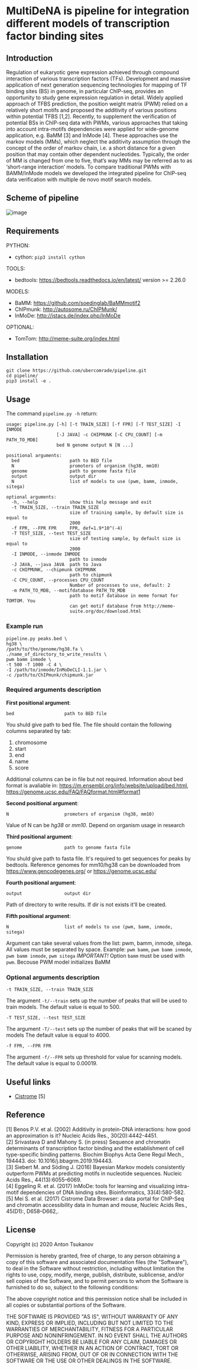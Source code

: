 # MultiDeNA is pipeline for integration different models of transcription factor binding sites

## Introduction
Regulation of eukaryotic gene expression achieved through compound interaction of various transcription factors (TFs). Development and massive application of next generation sequencing technologies for mapping of TF binding sites (BS) in genome, in particular ChIP-seq, provides an opportunity to study gene expression regulation in detail. Widely applied approach of TFBS prediction, the position weight matrix (PWM) relied on a relatively short motifs and proposed the additivity of various positions within potential TFBS [1,2]. Recently, to supplement the verification of potential BSs in ChIP-seq data with PWMs, various approaches that taking into account intra-motifs dependencies were applied for wide-genome application, e.g. BaMM [3] and InMode [4]. These approaches use the markov models (MMs), which neglect the additivity assumption through the concept of the order of markov chain, i.e. a short distance for a given position that may contain other dependent nucleotides. Typically, the order of MM is changed from one to five, that’s way MMs may be referred as to as ‘short-range interaction’ models.
To compare traditional PWMs with BAMM/InMode models we developed the integrated pipeline for ChIP-seq data verification with multiple de novo motif search models.

## Scheme of pipeline

![image](pipeline_scheme.png)

## Requirements

PYTHON:
  * cython: `pip3 install cython`

TOOLS:
  * bedtools: https://bedtools.readthedocs.io/en/latest/  version >= 2.26.0

MODELS:
  * BaMM: https://github.com/soedinglab/BaMMmotif2  
  * ChIPmunk: http://autosome.ru/ChIPMunk/  
  * InMoDe: http://jstacs.de/index.php/InMoDe

OPTIONAL:
  * TomTom: http://meme-suite.org/index.html

## Installation

```  
git clone https://github.com/ubercomrade/pipeline.git  
cd pipeline/  
pip3 install -e .  
```

## Usage
The command `pipeline.py -h` return:

```
usage: pipeline.py [-h] [-t TRAIN_SIZE] [-f FPR] [-T TEST_SIZE] -I INMODE
                   [-J JAVA] -c CHIPMUNK [-C CPU_COUNT] [-m PATH_TO_MDB]
                   bed N genome output N [N ...]

positional arguments:
  bed                   path to BED file
  N                     promoters of organism (hg38, mm10)
  genome                path to genome fasta file
  output                output dir
  N                     list of models to use (pwm, bamm, inmode, sitega)

optional arguments:
  -h, --help            show this help message and exit
  -t TRAIN_SIZE, --train TRAIN_SIZE
                        size of training sample, by default size is equal to
                        2000
  -f FPR, --FPR FPR     FPR, def=1.9*10^(-4)
  -T TEST_SIZE, --test TEST_SIZE
                        size of testing sample, by default size is equal to
                        2000
  -I INMODE, --inmode INMODE
                        path to inmode
  -J JAVA, --java JAVA  path to Java
  -c CHIPMUNK, --chipmunk CHIPMUNK
                        path to chipmunk
  -C CPU_COUNT, --processes CPU_COUNT
                        Number of processes to use, default: 2
  -m PATH_TO_MDB, --motifdatabase PATH_TO_MDB
                        path to motif database in meme format for TOMTOM. You
                        can get motif database from http://meme-
                        suite.org/doc/download.html
```
### Example run
```
pipeline.py peaks.bed \
hg38 \
/path/to/the/genome/hg38.fa \
./name_of_directory_to_write_results \
pwm bamm inmode \
-t 500 -T 1000 -C 4 \
-I /path/to/inmode/InMoDeCLI-1.1.jar \
-c /path/to/ChIPmunk/chipmunk.jar 
```

### Required arguments description

**First positional argument**:
```
bed                   path to BED file
```
You shuld give path to bed file. The file should contain the following columns separated by tab:
1. chromosome
2. start
3. end
4. name
5. score

Additional columns can be in file but not required. Information about bed format is avaliable in: https://m.ensembl.org/info/website/upload/bed.html, https://genome.ucsc.edu/FAQ/FAQformat.html#format1

**Second positional argument**:
```
N                     promoters of organism (hg38, mm10)
```
Value of N can be _hg38_ or _mm10_. Depend on organism usage in research

**Third positional argument**:
```
genome                path to genome fasta file
```
You shuld give path to fasta file. It's required to get sequences for peaks by bedtools.
Reference genomes for mm10/hg38 can be downloaded from https://www.gencodegenes.org/ or https://genome.ucsc.edu/


**Fourth positional argument**:
```
output                output dir
```
Path of directory to write results. If dir is not exists it'll be created.


**Fifth positional argument**:
```
N                     list of models to use (pwm, bamm, inmode, sitega)
```
Argument can take several values from the list: pwm, bamm, inmode, sitega. All values must be separated by space. Example: `pwm bamm`, `pwm bamm inmode`, `pwm bamm inmode`, `pwm sitega` 
*IMPORTANT!* Option `bamm` must be used with `pwm`. Becouse PWM model initializes BaMM

### Optional arguments description

```
-t TRAIN_SIZE, --train TRAIN_SIZE
```
The argument `-t/--train` sets up the number of peaks that will be used to train models. The default value is equal to 500. 

```
-T TEST_SIZE, --test TEST_SIZE
```
The argument `-T/--test` sets up the number of peaks that will be scaned by models The default value is equal to 4000.

```
-f FPR, --FPR FPR
```
The argument `-f/--FPR` sets up threshold for value for scanning models. The default value is equal to 0.00019.

## Useful links

 * [Cistrome](http://cistrome.org/ap/) [5]

## Reference

[1]	Benos P.V. et al. (2002) Additivity in protein-DNA interactions: how good an approximation is it? Nucleic Acids Res., 30(20):4442-4451.  
[2]	Srivastava D and Mahony S. (in press) Sequence and chromatin determinants of transcription factor binding and the establishment of cell type-specific binding patterns. Biochim Biophys Acta Gene Regul Mech., 194443. doi: 10.1016/j.bbagrm.2019.194443.  
[3]	Siebert M. and Söding J. (2016) Bayesian Markov models consistently outperform PWMs at predicting motifs in nucleotide sequences. Nucleic Acids Res., 44(13):6055–6069.  
[4]	Eggeling R. et al. (2017) InMoDe: tools for learning and visualizing intra-motif dependencies of DNA binding sites. Bioinformatics, 33(4):580-582.  
[5]	Mei S. et al. (2017) Cistrome Data Browser: a data portal for ChIP-Seq and chromatin accessibility data in human and mouse, Nucleic Acids Res., 45(D1):, D658–D662,.  

## License

Copyright (c) 2020 Anton Tsukanov

Permission is hereby granted, free of charge, to any person obtaining a copy
of this software and associated documentation files (the "Software"), to deal
in the Software without restriction, including without limitation the rights
to use, copy, modify, merge, publish, distribute, sublicense, and/or sell
copies of the Software, and to permit persons to whom the Software is
furnished to do so, subject to the following conditions:

The above copyright notice and this permission notice shall be included in all
copies or substantial portions of the Software.

THE SOFTWARE IS PROVIDED "AS IS", WITHOUT WARRANTY OF ANY KIND, EXPRESS OR
IMPLIED, INCLUDING BUT NOT LIMITED TO THE WARRANTIES OF MERCHANTABILITY,
FITNESS FOR A PARTICULAR PURPOSE AND NONINFRINGEMENT. IN NO EVENT SHALL THE
AUTHORS OR COPYRIGHT HOLDERS BE LIABLE FOR ANY CLAIM, DAMAGES OR OTHER
LIABILITY, WHETHER IN AN ACTION OF CONTRACT, TORT OR OTHERWISE, ARISING FROM,
OUT OF OR IN CONNECTION WITH THE SOFTWARE OR THE USE OR OTHER DEALINGS IN THE
SOFTWARE.